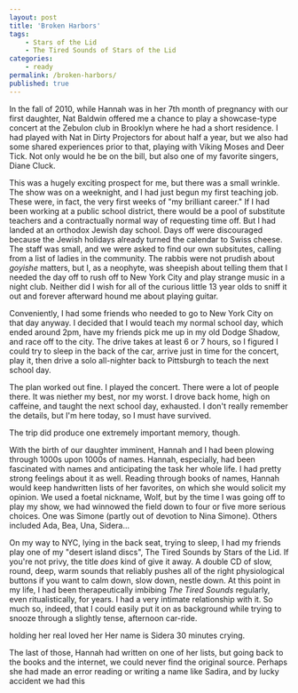 ```yaml
---
layout: post
title: 'Broken Harbors'
tags:
    - Stars of the Lid
    - The Tired Sounds of Stars of the Lid
categories:
    - ready
permalink: /broken-harbors/
published: true
---
```


In the fall of 2010, while Hannah was in her 7th month of pregnancy with our first daughter, Nat Baldwin offered me a chance to play a showcase-type concert at the Zebulon club in Brooklyn where he had a short residence. I had played with Nat in Dirty Projectors for about half a year, but we also had some shared experiences prior to that, playing with Viking Moses and Deer Tick. Not only would he be on the bill, but also one of my favorite singers, Diane Cluck.

This was a hugely exciting prospect for me, but there was a small wrinkle. The show was on a weeknight, and I had just begun my first teaching job. These were, in fact, the very first weeks of "my brilliant career." If I had been working at a public school district, there would be a pool of substitute teachers and a contractually normal way of requesting time off. But I had landed at an orthodox Jewish day school. Days off were discouraged because the Jewish holidays already turned the calendar to Swiss cheese. The staff was small, and we were asked to find our own subsitutes, calling from a list of ladies in the community. The rabbis were not prudish about _goyishe_ matters, but I, as a neophyte, was sheepish about telling them that I needed the day off to rush off to New York City and play strange music in a night club. Neither did I wish for all of the curious little 13 year olds to sniff it out and forever afterward hound me about playing guitar.

Conveniently, I had some friends who needed to go to New York City on that day anyway. I decided that I would teach my normal school day, which ended around 2pm, have my friends pick me up in my old Dodge Shadow, and race off to the city. The drive takes at least 6 or 7 hours, so I figured I could try to sleep in the back of the car, arrive just in time for the concert, play it, then drive a solo all-nighter back to Pittsburgh to teach the next school day.

The plan worked out fine. I played the concert. There were a lot of people there. It was niether my best, nor my worst. I drove back home, high on caffeine, and taught the next school day, exhausted. I don't really remember the details, but I'm here today, so I must have survived.

The trip did produce one extremely important memory, though.

With the birth of our daughter imminent, Hannah and I had been plowing through 1000s upon 1000s of names. Hannah, especially, had been fascinated with names and anticipating the task her whole life. I had pretty strong feelings about it as well. Reading through books of names, Hannah would keep handwritten lists of her favorites, on which she would solicit my opinion. We used a foetal nickname, Wolf, but by the time I was going off to play my show, we had winnowed the field down to four or five more serious choices. One was Simone (partly out of devotion to Nina Simone). Others included Ada, Bea, Una, Sidera...

On my way to NYC, lying in the back seat, trying to sleep, I had my friends play one of my "desert island discs", The Tired Sounds by Stars of the Lid. If you're not privy, the title _does_ kind of give it away. A double CD of slow, round, deep, warm sounds that reliably pushes all of the right physiological buttons if you want to calm down, slow down, nestle down. At this point in my life, I had been therapeutically imbibing _The Tired Sounds_ regularly, even ritualistically, for years. I had a very intimate relationship with it. So much so, indeed, that I could easily put it on as background while trying to snooze through a slightly tense, afternoon car-ride.

holding her
real loved her
Her name is Sidera
30 minutes
crying.

The last of those, Hannah had written on one of her lists, but going back to the books and the internet, we could never find the original source. Perhaps she had made an error reading or writing a name like Sadira, and by lucky accident we had this
